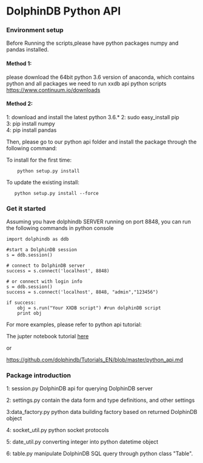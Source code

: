 # DolphinDB Python API


### Environment setup

Before Running the scripts,please have python packages numpy and pandas installed.

#### Method 1:
please download the 64bit python 3.6 version of anaconda, which contains python and all packages we need to run xxdb api python scripts
https://www.continuum.io/downloads


#### Method 2:
1: download and install the latest python 3.6.*
2: sudo easy_install pip  
3: pip install numpy  
4: pip install pandas  


Then, please go to our python api folder and install the package through the following command:

To install for the first time:
```
    python setup.py install
```
To update the existing install:
```   
   python setup.py install --force
```

### Get it started

Assuming you have dolphindb SERVER running on port 8848, you can run the following commands in python console

```
import dolphindb as ddb
    
#start a DolphinDB session
s = ddb.session() 
    
# connect to DolphinDB server
success = s.connect('localhost', 8848)
    
# or connect with login info
s = ddb.session() 
success = s.connect('localhost', 8848, "admin","123456") 
    
if success:
    obj = s.run("Your XXDB script") #run dolphinDB script
    print obj
```

For more examples, please refer to python api tutorial:

The jupter notebook tutorial [here](tutorial.ipynb)

or

https://github.com/dolphindb/Tutorials_EN/blob/master/python_api.md

###  Package introduction

1: session.py 
DolphinDB api for querying DolphinDB server

2: settings.py
contain the data form and type definitions, and other settings

3:data_factory.py
python data building factory based on returned DolphinDB object

4: socket_util.py
python socket protocols

5: date_util.py
converting integer into python datetime object

6: table.py
manipulate DolphinDB SQL query through python class "Table".
